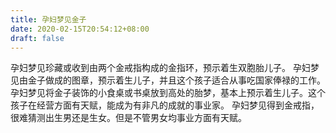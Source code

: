 ```yaml
---
title: 孕妇梦见金子
date: 2020-02-15T20:54:12+08:00
draft: false
---
```


孕妇梦见珍藏或收到由两个金戒指构成的金指环，预示着生双胞胎儿子。
孕妇梦见由金子做成的图章，预示着生儿子，并且这个孩子适合从事吃国家俸禄的工作。
孕妇梦见将金子装饰的小食桌或书桌放到高处的胎梦，基本上预示着生儿子。这个孩子在经营方面有天赋，能成为有非凡的成就的事业家。
孕妇梦见得到金戒指，很难猜测出生男还是生女。但是不管男女均事业方面有天赋。